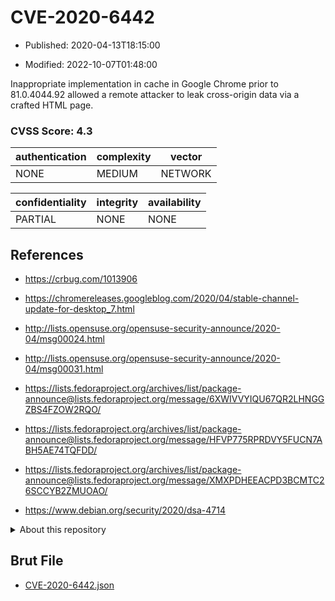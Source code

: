 # CVE-2020-6442

- Published: 2020-04-13T18:15:00

- Modified: 2022-10-07T01:48:00

Inappropriate implementation in cache in Google Chrome prior to 81.0.4044.92 allowed a remote attacker to leak cross-origin data via a crafted HTML page.

### CVSS Score: **4.3**

| authentication | complexity | vector |
| --- | --- | --- |
| NONE | MEDIUM | NETWORK |

| confidentiality | integrity | availability |
| --- | --- | --- |
| PARTIAL | NONE | NONE |

## References

* https://crbug.com/1013906

* https://chromereleases.googleblog.com/2020/04/stable-channel-update-for-desktop_7.html

* http://lists.opensuse.org/opensuse-security-announce/2020-04/msg00024.html

* http://lists.opensuse.org/opensuse-security-announce/2020-04/msg00031.html

* https://lists.fedoraproject.org/archives/list/package-announce@lists.fedoraproject.org/message/6XWIVVYIQU67QR2LHNGGZBS4FZOW2RQO/

* https://lists.fedoraproject.org/archives/list/package-announce@lists.fedoraproject.org/message/HFVP775RPRDVY5FUCN7ABH5AE74TQFDD/

* https://lists.fedoraproject.org/archives/list/package-announce@lists.fedoraproject.org/message/XMXPDHEEACPD3BCMTC26SCCYB2ZMUOAO/

* https://www.debian.org/security/2020/dsa-4714

<details>
<summary>About this repository</summary> 

  This repository is part of the project [Live Hack CVE](https://github.com/Live-Hack-CVE). Main website can be found [www.live-hack.org](https://www.live-hack.org) 
  
  Made by [Sn0wAlice](https://github.com/Sn0wAlice) for the people that care about security and need to have a feed of the latest CVEs. Hope you enjoy it, don't forget to star the repo and follow me on [Twitter](https://twitter.com/Sn0wAlice) and [Github](https://github.com/Sn0wAlice). And that is my [personnal website](https://www.alice-snow.me/)

  - [Home Page](https://github.com/Live-Hack-CVE)
  - [Framework](https://github.com/Live-Hack-CVE/cve-framework)
  - [CVE database](https://github.com/Live-Hack-CVE/full_database)
  - [Changelog](https://github.com/Live-Hack-CVE/Changelog)
</details>

## Brut File

* [CVE-2020-6442.json](https://raw.githubusercontent.com/Live-Hack-CVE/full_database/main/cves/2020/CVE-2020-6442.json)

